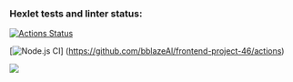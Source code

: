 ### Hexlet tests and linter status:
[![Actions Status](https://github.com/bblazeAl/frontend-project-46/actions/workflows/hexlet-check.yml/badge.svg)](https://github.com/bblazeAl/frontend-project-46/actions)

[![Node.js CI](https://github.com/bblazeAl/frontend-project-46/actions/workflows/ci.yml/badge.svg)]
(https://github.com/bblazeAl/frontend-project-46/actions)


<a href="https://codeclimate.com/github/bblazeAl/frontend-project-46/maintainability"><img src="https://api.codeclimate.com/v1/badges/f5cc709624b983ee5319/maintainability" /></a>